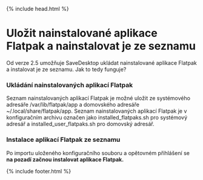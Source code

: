 {% include head.html %}

# Uložit nainstalované aplikace Flatpak a nainstalovat je ze seznamu
Od verze 2.5 umožňuje SaveDesktop ukládat nainstalované aplikace Flatpak a instalovat je ze seznamu. Jak to tedy funguje?

### Ukládání nainstalovaných aplikací Flatpak
Seznam nainstalovaných aplikací Flatpak je možné uložit ze systémového adresáře /var/lib/flatpak/app a domovského adresáře ~/.local/share/flatpak/app. Seznam nainstalovaných aplikací Flatpak je v konfiguračním archivu označen jako installed_flatpaks.sh pro systémový adresář a installed_user_flatpaks.sh pro domovský adresář.

### Instalace aplikací Flatpak ze seznamu
Po importu uloženého konfiguračního souboru a opětovném přihlášení se **na pozadí začnou instalovat aplikace Flatpak.**



{% include footer.html %}
